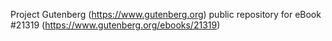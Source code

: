 Project Gutenberg (https://www.gutenberg.org) public repository for eBook #21319 (https://www.gutenberg.org/ebooks/21319)
